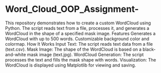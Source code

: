 # Word_Cloud_OOP_Assignment-
This repository demonstrates how to create a custom WordCloud using Python. The script reads text from a file, processes it, and generates a WordCloud in the shape of a specified mask image. Features Generates a WordCloud with up to 500 words. Customizable background color and colormap. 
How It Works Input Text: The script reads text data from a file (text.csv). Mask Image: The shape of the WordCloud is based on a black-and-white mask image (text.jpg). WordCloud Generation: The script processes the text and fills the mask shape with words. Visualization: The WordCloud is displayed using Matplotlib for viewing and saving.


